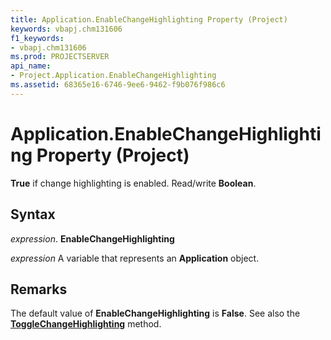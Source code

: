 ```yaml
---
title: Application.EnableChangeHighlighting Property (Project)
keywords: vbapj.chm131606
f1_keywords:
- vbapj.chm131606
ms.prod: PROJECTSERVER
api_name:
- Project.Application.EnableChangeHighlighting
ms.assetid: 68365e16-6746-9ee6-9462-f9b076f986c6
---
```



# Application.EnableChangeHighlighting Property (Project)

 **True** if change highlighting is enabled. Read/write **Boolean**.


## Syntax

 _expression_. **EnableChangeHighlighting**

 _expression_ A variable that represents an **Application** object.


## Remarks

The default value of  **EnableChangeHighlighting** is **False**. See also the **[ToggleChangeHighlighting](application-togglechangehighlighting-method-project.md)** method.


